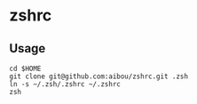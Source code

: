 # zshrc

## Usage

    cd $HOME
    git clone git@github.com:aibou/zshrc.git .zsh
    ln -s ~/.zsh/.zshrc ~/.zshrc
    zsh

## 
